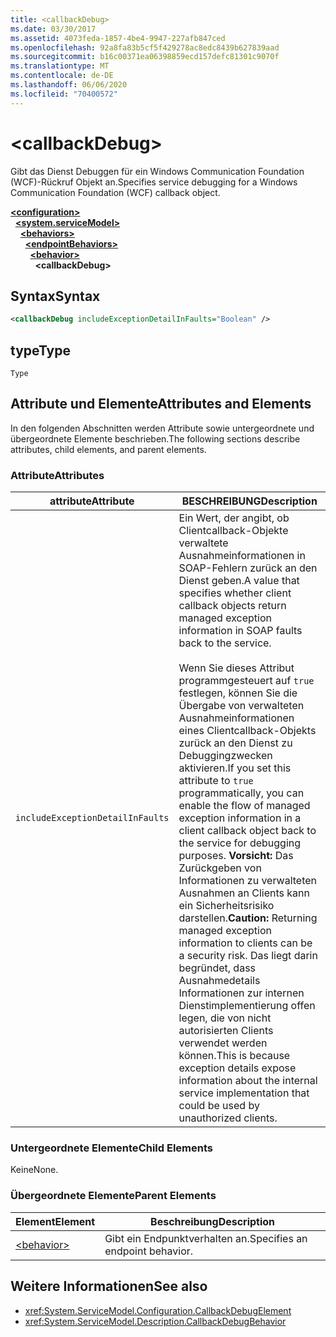```yaml
---
title: <callbackDebug>
ms.date: 03/30/2017
ms.assetid: 4073feda-1857-4be4-9947-227afb847ced
ms.openlocfilehash: 92a8fa83b5cf5f429278ac8edc8439b627839aad
ms.sourcegitcommit: b16c00371ea06398859ecd157defc81301c9070f
ms.translationtype: MT
ms.contentlocale: de-DE
ms.lasthandoff: 06/06/2020
ms.locfileid: "70400572"
---
```

# \<callbackDebug>
<span data-ttu-id="423e0-101">Gibt das Dienst Debuggen für ein Windows Communication Foundation (WCF)-Rückruf Objekt an.</span><span class="sxs-lookup"><span data-stu-id="423e0-101">Specifies service debugging for a Windows Communication Foundation (WCF) callback object.</span></span>  
  
[**\<configuration>**](../configuration-element.md)\
&nbsp;&nbsp;[**\<system.serviceModel>**](system-servicemodel.md)\
&nbsp;&nbsp;&nbsp;&nbsp;[**\<behaviors>**](behaviors.md)\
&nbsp;&nbsp;&nbsp;&nbsp;&nbsp;&nbsp;[**\<endpointBehaviors>**](endpointbehaviors.md)\
&nbsp;&nbsp;&nbsp;&nbsp;&nbsp;&nbsp;&nbsp;&nbsp;[**\<behavior>**](behavior-of-endpointbehaviors.md)\
&nbsp;&nbsp;&nbsp;&nbsp;&nbsp;&nbsp;&nbsp;&nbsp;&nbsp;&nbsp;**\<callbackDebug>**  
  
## <a name="syntax"></a><span data-ttu-id="423e0-102">Syntax</span><span class="sxs-lookup"><span data-stu-id="423e0-102">Syntax</span></span>  
  
```xml  
<callbackDebug includeExceptionDetailInFaults="Boolean" />
```  
  
## <a name="type"></a><span data-ttu-id="423e0-103">type</span><span class="sxs-lookup"><span data-stu-id="423e0-103">Type</span></span>  
 `Type`  
  
## <a name="attributes-and-elements"></a><span data-ttu-id="423e0-104">Attribute und Elemente</span><span class="sxs-lookup"><span data-stu-id="423e0-104">Attributes and Elements</span></span>  
 <span data-ttu-id="423e0-105">In den folgenden Abschnitten werden Attribute sowie untergeordnete und übergeordnete Elemente beschrieben.</span><span class="sxs-lookup"><span data-stu-id="423e0-105">The following sections describe attributes, child elements, and parent elements.</span></span>  
  
### <a name="attributes"></a><span data-ttu-id="423e0-106">Attribute</span><span class="sxs-lookup"><span data-stu-id="423e0-106">Attributes</span></span>  
  
|<span data-ttu-id="423e0-107">attribute</span><span class="sxs-lookup"><span data-stu-id="423e0-107">Attribute</span></span>|<span data-ttu-id="423e0-108">BESCHREIBUNG</span><span class="sxs-lookup"><span data-stu-id="423e0-108">Description</span></span>|  
|---------------|-----------------|  
|`includeExceptionDetailInFaults`|<span data-ttu-id="423e0-109">Ein Wert, der angibt, ob Clientcallback-Objekte verwaltete Ausnahmeinformationen in SOAP-Fehlern zurück an den Dienst geben.</span><span class="sxs-lookup"><span data-stu-id="423e0-109">A value that specifies whether client callback objects return managed exception information in SOAP faults back to the service.</span></span><br /><br /> <span data-ttu-id="423e0-110">Wenn Sie dieses Attribut programmgesteuert auf `true` festlegen, können Sie die Übergabe von verwalteten Ausnahmeinformationen eines Clientcallback-Objekts zurück an den Dienst zu Debuggingzwecken aktivieren.</span><span class="sxs-lookup"><span data-stu-id="423e0-110">If you set this attribute to `true` programmatically, you can enable the flow of managed exception information in a client callback object back to the service for debugging purposes.</span></span> <span data-ttu-id="423e0-111">**Vorsicht:**  Das Zurückgeben von Informationen zu verwalteten Ausnahmen an Clients kann ein Sicherheitsrisiko darstellen.</span><span class="sxs-lookup"><span data-stu-id="423e0-111">**Caution:**  Returning managed exception information to clients can be a security risk.</span></span> <span data-ttu-id="423e0-112">Das liegt darin begründet, dass Ausnahmedetails Informationen zur internen Dienstimplementierung offen legen, die von nicht autorisierten Clients verwendet werden können.</span><span class="sxs-lookup"><span data-stu-id="423e0-112">This is because exception details expose information about the internal service implementation that could be used by unauthorized clients.</span></span>|  
  
### <a name="child-elements"></a><span data-ttu-id="423e0-113">Untergeordnete Elemente</span><span class="sxs-lookup"><span data-stu-id="423e0-113">Child Elements</span></span>  
 <span data-ttu-id="423e0-114">Keine</span><span class="sxs-lookup"><span data-stu-id="423e0-114">None.</span></span>  
  
### <a name="parent-elements"></a><span data-ttu-id="423e0-115">Übergeordnete Elemente</span><span class="sxs-lookup"><span data-stu-id="423e0-115">Parent Elements</span></span>  
  
|<span data-ttu-id="423e0-116">Element</span><span class="sxs-lookup"><span data-stu-id="423e0-116">Element</span></span>|<span data-ttu-id="423e0-117">Beschreibung</span><span class="sxs-lookup"><span data-stu-id="423e0-117">Description</span></span>|  
|-------------|-----------------|  
|[\<behavior>](behavior-of-endpointbehaviors.md)|<span data-ttu-id="423e0-118">Gibt ein Endpunktverhalten an.</span><span class="sxs-lookup"><span data-stu-id="423e0-118">Specifies an endpoint behavior.</span></span>|  
  
## <a name="see-also"></a><span data-ttu-id="423e0-119">Weitere Informationen</span><span class="sxs-lookup"><span data-stu-id="423e0-119">See also</span></span>

- <xref:System.ServiceModel.Configuration.CallbackDebugElement>
- <xref:System.ServiceModel.Description.CallbackDebugBehavior>
